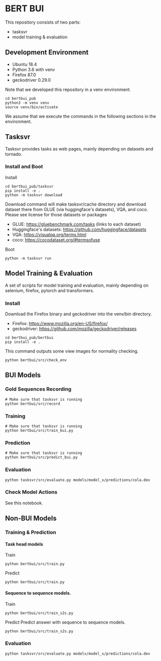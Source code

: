 # BERT BUI

This repository consists of two parts:
- tasksvr
- model training \& evaluation

## Development Environment  

- Ubuntu 18.4
- Python 3.6 with venv
- Firefox 87.0
- geckodriver 0.29.0

Note that we developed this repository in a venv environment.

```
cd bertbui_pub
python3 -m venv venv
source venv/bin/activate
```

We assume that we execute the commands in the following sections in the environment. 

## Tasksvr

Tasksvr provides tasks as web pages, mainly depending on datasets and tornado.

### Install and Boot

Install

```
cd bertbui_pub/tasksvr
pip install -e .
python -m tasksvr download
```

Download command will make tasksvr/cache directory and download dataset there from GLUE (via huggingface's datasets), VQA, and coco.
Please see license for those datasets or packages

- GLUE: https://gluebenchmark.com/tasks (links to each dataset)
- Huggingface's datasets: https://github.com/huggingface/datasets
- VQA: https://visualqa.org/terms.html
- coco: https://cocodataset.org/#termsofuse

Boot

```
python -m tasksvr run
```

## Model Training \& Evaluation

A set of scripts for model training and evaluation, mainly depending on selenium, firefox, pytorch and transformers.

### Install

Download the Firefox binary and geckodriver into the venv/bin directory.

- Firefox: https://www.mozilla.org/en-US/firefox/
- geckodriver: https://github.com/mozilla/geckodriver/releases

```
cd bertbui_pub/bertbui
pip install -e .
```

This command outputs some view images for normality checking.

```
python bertbui/src/check_env
```

## BUI Models

### Gold Sequences Recording

```
# Make sure that tasksvr is running
python bertbui/src/record
```

### Training

```
# Make sure that tasksvr is running
python bertbui/src/train_bui.py
```

### Prediction

```
# Make sure that tasksvr is running
python bertbui/src/predict_bui.py
```

### Evaluation

```
python tasksvr/src/evaluate.py models/model_x/predictions/cola.dev
```

### Check Model Actions

See this notebook.

## Non-BUI Models

### Training & Prediction

#### Task head models
Train 
```
python bertbui/src/train.py
```

Predict
```
python bertbui/src/train.py
```

#### Sequence to sequence models.
Train 
```
python bertbui/src/train_s2s.py
```

Predict
Predict answer with sequence to sequence models. 
```
python bertbui/src/train_s2s.py
```

### Evaluation

```
python tasksvr/src/evaluate.py models/model_x/predictions/cola.dev
```
